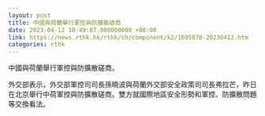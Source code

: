 ```yaml
---
layout: post
title: 中國與荷蘭舉行軍控與防擴散磋商
date: 2023-04-12 10:49:07.000000000 +08:00
link: https://news.rthk.hk/rthk/ch/component/k2/1695870-20230412.htm
categories: rthk
---
```


中國與荷蘭舉行軍控與防擴散磋商。

外交部表示，外交部軍控司司長孫曉波與荷蘭外交部安全政策司司長弗拉芒，昨日在北京舉行中荷軍控與防擴散磋商。雙方就國際地區安全形勢和軍控、防擴散問題等交換看法。
